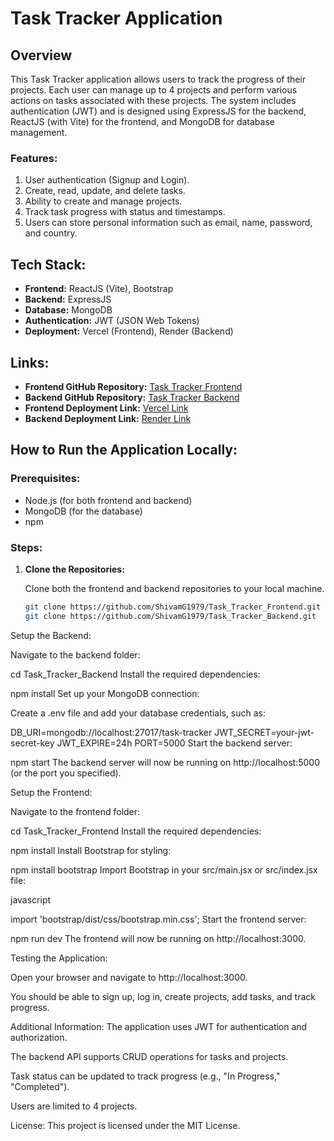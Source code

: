 # Task Tracker Application

## Overview
This Task Tracker application allows users to track the progress of their projects. Each user can manage up to 4 projects and perform various actions on tasks associated with these projects. The system includes authentication (JWT) and is designed using ExpressJS for the backend, ReactJS (with Vite) for the frontend, and MongoDB for database management.

### Features:
1. User authentication (Signup and Login).
2. Create, read, update, and delete tasks.
3. Ability to create and manage projects.
4. Track task progress with status and timestamps.
5. Users can store personal information such as email, name, password, and country.

## Tech Stack:
- **Frontend:** ReactJS (Vite), Bootstrap
- **Backend:** ExpressJS
- **Database:** MongoDB
- **Authentication:** JWT (JSON Web Tokens)
- **Deployment:** Vercel (Frontend), Render (Backend)

## Links:
- **Frontend GitHub Repository:** [Task Tracker Frontend](https://github.com/ShivamG1979/Task_Tracker_Frontend)
- **Backend GitHub Repository:** [Task Tracker Backend](https://github.com/ShivamG1979/Task_Tracker_Backend)
- **Frontend Deployment Link:** [Vercel Link](https://task-tracker-frontend-ebon.vercel.app/)
- **Backend Deployment Link:** [Render Link](https://task-tracker-backend-da1d.onrender.com)

## How to Run the Application Locally:

### Prerequisites:
- Node.js (for both frontend and backend)
- MongoDB (for the database)
- npm 

### Steps:

1. **Clone the Repositories:**

   Clone both the frontend and backend repositories to your local machine.

   ```bash
   git clone https://github.com/ShivamG1979/Task_Tracker_Frontend.git
   git clone https://github.com/ShivamG1979/Task_Tracker_Backend.git
Setup the Backend:

Navigate to the backend folder:


cd Task_Tracker_Backend
Install the required dependencies:

npm install
Set up your MongoDB connection:

Create a .env file and add your database credentials, such as:


DB_URI=mongodb://localhost:27017/task-tracker
JWT_SECRET=your-jwt-secret-key
JWT_EXPIRE=24h
PORT=5000
Start the backend server:


npm start
The backend server will now be running on http://localhost:5000 (or the port you specified).

Setup the Frontend:

Navigate to the frontend folder:


cd Task_Tracker_Frontend
Install the required dependencies:


npm install
Install Bootstrap for styling:


npm install bootstrap
Import Bootstrap in your src/main.jsx or src/index.jsx file:

javascript

import 'bootstrap/dist/css/bootstrap.min.css';
Start the frontend server:


npm run dev
The frontend will now be running on http://localhost:3000.

Testing the Application:

Open your browser and navigate to http://localhost:3000.

You should be able to sign up, log in, create projects, add tasks, and track progress.

Additional Information:
The application uses JWT for authentication and authorization.

The backend API supports CRUD operations for tasks and projects.

Task status can be updated to track progress (e.g., "In Progress," "Completed").

Users are limited to 4 projects.

License:
This project is licensed under the MIT License.

